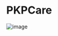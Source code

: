 # PKPCare

![image](https://github.com/pkp2207/PKPCare/assets/58586336/dfa0f86f-af14-47f0-a0e5-b8b170eec87f)
